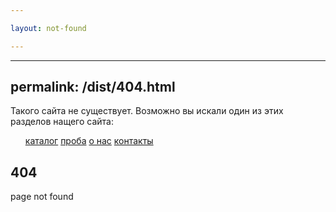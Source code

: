 ```yaml
---

layout: not-found

---
```


---
permalink: /dist/404.html
---

<div class="not-found">
	<div class="not-found_wrap">
		<div>
			<p>Такого сайта не существует. Возможно вы искали один из этих разделов нащего сайта:</p>
			<ul class="not-found_wrap_menu">
				<a href="catalog.html">каталог</a>
				<a href="proba.html">проба</a>
				<a href="about-us.html">о нас</a>
				<a href="contacts.html">контакты</a>
			</ul>
		</div>
		<div>
			<h2>404</h2>
			<span>page not found</span>
		</div>
	</div>
</div>
